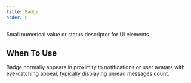 ```yaml
---
title: Badge
order: 0
---
```


Small numerical value or status descriptor for UI elements.

## When To Use

Badge normally appears in proximity to notifications or user avatars with eye-catching appeal, typically displaying unread messages count.

